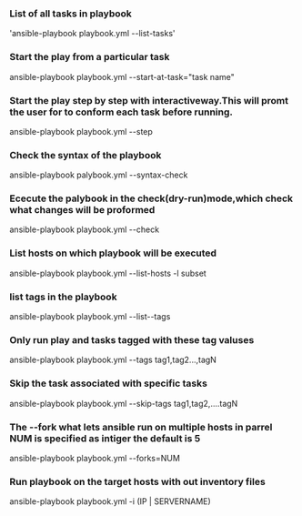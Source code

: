 ### List of all tasks in playbook
'ansible-playbook playbook.yml --list-tasks'

### Start the play from a particular task
 ansible-playbook playbook.yml --start-at-task="task name"

### Start the play step by step with interactiveway.This will promt the user for to conform each task before running.
 ansible-playbook  playbook.yml --step

### Check the syntax of the playbook
 ansible-playbook palybook.yml --syntax-check

### Ececute the palybook in the check(dry-run)mode,which check what changes will be proformed
 ansible-playbook playbook.yml --check

### List hosts on which playbook will be executed
 ansible-playbook playbook.yml --list-hosts -l subset

### list tags in the playbook
 ansible-playbook playbook.yml --list--tags

### Only run play and tasks tagged with these tag valuses
 ansible-playbook playbook.yml --tags tag1,tag2...,tagN

### Skip the task associated with specific tasks
 ansible-playbook playbook.yml --skip-tags tag1,tag2,....tagN

### The --fork what lets ansible run on multiple hosts in parrel NUM is specified as intiger the default is 5
 ansible-playbook playbook.yml --forks=NUM

### Run playbook on the target hosts with out inventory files
 ansible-playbook playbook.yml -i (IP | SERVERNAME)
